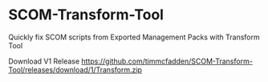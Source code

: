 # SCOM-Transform-Tool
Quickly fix SCOM scripts from Exported Management Packs with Transform Tool

Download V1 Release https://github.com/timmcfadden/SCOM-Transform-Tool/releases/download/1/Transform.zip
